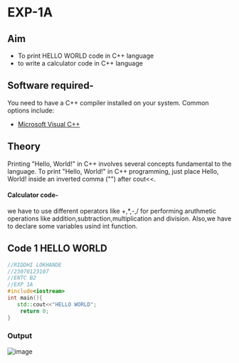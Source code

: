 
# EXP-1A 
## Aim

- To print HELLO WORLD code in C++ language
- to write a calculator code in C++ language

## Software required-

You need to have a C++ compiler installed on your system. Common options include:

- [Microsoft Visual C++](https://visualstudio.microsoft.com/vs/features/cplusplus/)

## Theory
Printing "Hello, World!" in C++ involves several concepts fundamental to the language. To print "Hello, World!" in C++ programming, just place Hello, World! inside an inverted comma ("") after  cout<<.
#### Calculator code-
we have to use different operators like +,*,-,/ for performing aruthmetic operations like addition,subtraction,multiplication and division. Also,we have to declare some variables usind int function.
## Code 1 HELLO WORLD
```cpp
//RIDDHI LOKHANDE
//23070123107
//ENTC B2
//EXP 1A
#include<iostream>
int main(){
   std::cout<<"HELLO WORLD";
    return 0;
}
```
### Output
![image](https://github.com/user-attachments/assets/98d2f4bc-d770-47ba-84a5-7fcd356e4cf6)

